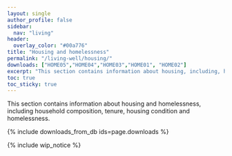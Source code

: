 ```yaml
---
layout: single
author_profile: false
sidebar:
  nav: "living"
header:
  overlay_color: "#00a776"
title: "Housing and homelessness"
permalink: "/living-well/housing/"
downloads: ["HOME05","HOME04","HOME03","HOME01", "HOME02"]
excerpt: "This section contains information about housing, including, household composition, tenure, housing condition and homelessness."
toc: true
toc_sticky: true
---
```


This section contains information about housing and homelessness, including household composition, tenure, housing condition and homelessness.

{% include downloads_from_db ids=page.downloads %}

{% include wip_notice %}
